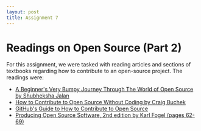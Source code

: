 ```yaml
---
layout: post
title: Assignment 7
---
```


# Readings on Open Source (Part 2)

For this assignment, we were tasked with reading articles and sections of textbooks regarding how to contribute to an open-source project. The readings were:

- [A Beginner's Very Bumpy Journey Through The World of Open Source by Shubheksha Jalan](https://medium.freecodecamp.org/a-beginners-very-bumpy-journey-through-the-world-of-open-source-4d108d540b39)
- [How to Contribute to Open Source Without Coding by Craig Buchek](https://icontribute.wordpress.com/how-to-contribute-to-open-source-without-coding/)
- [GitHub's Guide to How to Contribute to Open Source](https://opensource.guide/how-to-contribute/#finding-a-project-to-contribute-to)
- [Producing Open Source Software, 2nd edition by Karl Fogel (pages 62-69)](https://producingoss.com/)
 
<!---Now, this worked for a while, until I realized that I could make better use of the skill set I was building up. I’d learned so many new things, but I couldn’t figure out where to apply them. Just learning — without applying — counts for very little. --->


